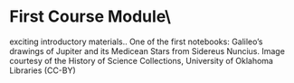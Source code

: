# First Course Module\

exciting introductory materials..
One of the first notebooks: Galileo’s drawings of Jupiter and its Medicean Stars from Sidereus Nuncius. Image courtesy of the History of Science Collections, University of Oklahoma Libraries (CC-BY)
